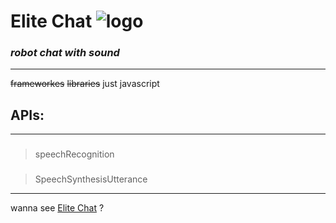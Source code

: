 # Elite Chat ![logo]("https://github.com/ahmadfathy97/Elite-Chat/blob/master/images/fav.png")
### _robot chat with sound_
---
~~frameworkes~~ ~~libraries~~ just javascript
## APIs:
---
###
> speechRecognition
###
> SpeechSynthesisUtterance
---
wanna see [Elite Chat](http://elitechat.netlify.com "elite chat") ?
